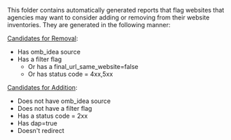 This folder contains automatically generated reports that flag websites that agencies may want to consider adding or removing from their website inventories.  They are generated in the following manner:


[Candidates for Removal](https://github.com/GSA/federal-website-directory/blob/main/reports/candidates_for_removal.csv_):


- Has omb_idea source
- Has a filter flag
  - Or has a final_url_same_website=false 
  - Or has status code = 4xx,5xx

[Candidates for Addition](https://github.com/GSA/federal-website-directory/blob/main/reports/candidate_for_addition.csv):


- Does not have omb_idea source
- Does not have a filter flag
- Has a status code = 2xx
- Has dap=true
- Doesn't redirect
